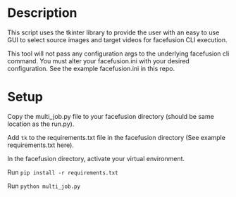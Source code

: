 # Description

This script uses the tkinter library to provide the user with an easy to use GUI to select source images and target videos for facefusion CLI execution.

This tool will not pass any configuration args to the underlying facefusion cli command. You must alter your facefusion.ini with your desired configuration. See the example facefusion.ini in this repo.

# Setup

Copy the multi_job.py file to your facefusion directory (should be same location as the run.py).

Add `tk` to the requirements.txt file in the facefusion directory (See example requirements.txt here).

In the facefusion directory, activate your virtual environment.

Run `pip install -r requirements.txt`

Run `python multi_job.py`
